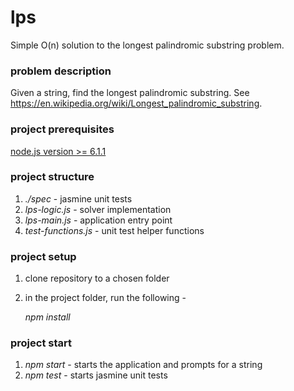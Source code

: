 # lps
Simple O(n) solution to the longest palindromic substring problem.

### problem description

Given a string, find the longest palindromic substring. See https://en.wikipedia.org/wiki/Longest_palindromic_substring.

### project prerequisites

[node.js version >= 6.1.1 ](https://nodejs.org/en/)

### project structure

1. *./spec* - jasmine unit tests
2. *lps-logic.js* - solver implementation 
3. *lps-main.js* - application entry point
4. *test-functions.js* - unit test helper functions

### project setup

1. clone repository to a chosen folder
2. in the project folder, run the following -
   
   *npm install*

### project start

1. *npm start* - starts the application and prompts for a string
2. *npm test* - starts jasmine unit tests
